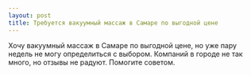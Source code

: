 ```yaml
---
layout: post 
title: Требуется вакуумный массаж в Самаре по выгодной цене 
--- 
```

Хочу вакуумный массаж в Самаре по выгодной цене, но уже пару недель не могу определиться с выбором. Компаний в городе не так много, но отзывы не радуют. Помогите советом.